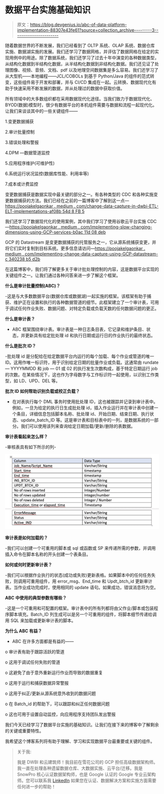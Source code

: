 # 数据平台实施基础知识

> 原文：<https://blog.devgenius.io/abc-of-data-platform-implementation-88307e43fe61?source=collection_archive---------3----------------------->

随着数据世界的不断发展，我们已经看到了 OLTP 系统、OLAP 系统、数据仓库实施、数据湖实施的发展。我们还学习了数据网格，并评估了数据网格在给定的实现用例中的用途。除了数据系统，我们还学习了过去十年中演变的各种数据类型，从结构化数据到半结构化数据，从半结构化数据到非结构化数据。我们还见证了处理图像、视频、音频、文档、pdf 以及地理空间数据集是多么容易。我们还学习了从大型机——本地编程——JCL/COBOLs 到基于 Python/Java 的组件的范式转变，这些组件易于开发和部署，并与 CI/CD 集成在一起。云转换、数据现代化有助于快速采用不断发展的数据，并从处理过的数据中获取价值。

所有领域中的大多数组织都在采用数据现代化途径。当我们致力于数据现代化、BYOD(数据)模型时，很少有数据平台的本机组件需要与数据和流程一起现代化。让我们来谈谈其中的一些关键组件——

1.变更数据捕获

2.审计批量控制

3.错误处理和警报

4.DPM —数据管道监控

5.应用程序维护(可维护性)

6.系统运行状况监控(数据库性能、利用率等)

7.成本或计费监控

变更数据捕获是数据实现中最关键的部分之一。有各种类型的 CDC 和各种实施变更数据捕获的方法。我们已经在之前的一篇博客中了解到这一点—[https://poojakelgaonkar . medium . com/change-data-capture-in-dwbi-ETL-ELT-implementations-af08b 54d 8 FB 5](https://poojakelgaonkar.medium.com/change-data-capture-in-dwbi-etl-elt-implementations-af08b54d8fb5)

我们还学习了数据现代化的使用案例，其中我们学习了使用谷歌云平台实施 CDC—[https://poojakelgaonkar . medium . com/implementing-slow-changing-dimensions-using-GCP-services-b0ac 11d 08 deb](https://poojakelgaonkar.medium.com/implementing-slowly-changing-dimensions-using-gcp-services-b0ac11d08deb)

GCP 的 Datastream 是变更数据捕获的托管服务之一，它从源系统捕获变更，并将它们实时复制到目标系统。更多信息请访问—[https://poojakelgaonkar . medium . com/implementing-change-data-capture-using-GCP-datastream-c 340238 b5 d2b](https://poojakelgaonkar.medium.com/implementing-change-data-capture-using-gcp-datastream-c340238b5d2b)

在这篇博客中，我们将了解更多关于审计批处理控制的内容，这是数据平台实现的关键组件之一。让我们通过各种问答来进一步了解这个框架。

**什么是审计批量控制(ABC)？**

-这是与大多数数据平台(数据仓库或数据湖)一起实施的框架。该框架有助于捕获、维护正在设置和执行的各种数据管道的细节。此框架建立了一个审计表，可用于调试任何作业失败、数据问题、对特定负载或负载天数的任何数据问题的更正。

**什么是审计表？**

- ABC 框架围绕审计表。审计表是一种日志条目表，它记录和维护条目、状态，并更新具有给定批处理 id 和执行日期或运行日的作业执行的最终状态。

**什么是批次 ID？**

-批处理 id 是分配给在给定数据平台内运行的每个加载、每个作业或管道的唯一 ID。这用作唯一标识符，用于识别给定日期的批量作业或负载。这通常由 rundate — YYYYMMDD 和 job — 01 或 02 的执行发生次数构成，基于特定日期运行 job 的次数。在某些情况下，这也作为字母数字与工作标识符一起使用，以识别工作类型，如 LD、UPD、DEL 等。

**批次 ID 如何帮助识别负载或校正负载？**

*   在对表执行每个 DML 事务时使用批处理 ID，这也被跟踪并记录到审计表中。例如，一旦为给定的执行日生成批处理 id，插入作业运行并在审计表中创建一个条目，详细信息包括脚本名称、批处理 id、开始日期、结束日期、执行状态、update_batch_ID 等。这是审计表和目标表中的一列，是数据系统的一部分。我们可以使用该列来查询给定日期加载/更新/删除的表数据。

**审计表看起来怎么样？**

-审核表具有如下所示的列-

![](img/371c03e1d895fb56ecfb0a2dadd54a5a.png)

**审计表是如何加载的？**

-我们可以创建一个可重用的脚本或 sql 或函数或 SP 来传递所需的参数，并调用插入命令在脚本名称的开头创建一个表条目。

**如何或何时更新审计表？**

-我们可以根据作业执行的状态(成功或失败)更新表格。如果脚本中的任何任务失败，则调用可重用组件，用 error_msg、End_time 和 Updt_btch_id 更新审计表。当作业成功完成时，使用相同的 update 语句。如果成功，错误消息将为空。

**ABC 中使用的典型参数有哪些？**

-这是一个可重用和可配置的框架。审计表中的所有列都将由父作业/脚本或包装程序脚本填充。Batch_ID 列生成可以是另一个可重用的组件，将脚本细节传递给调用 SQL 来加载或更新审计表的脚本。

**为什么 ABC 有益？**

- ABC 在许多方面都是有益的——

o 审计表有助于跟踪活跃的管道

o 这用于调试任何失败的管道

o 这避免了由于意外重新运行作业而导致的数据重复

o 这用于运行和捕获数据异常警报

o 这用于纠正/更新从源系统意外收到的数据问题

o 在 Batch_id 的帮助下，可以跟踪和纠正任何数据问题

o 这也可用于设置自动监控，向应用程序支持团队发出警报

我们今天已经学习了数据平台实施的基础知识。让我们在接下来的博客中了解剩余的关键或重要特性。

我希望这个博客系列将有助于理解、学习和实现数据平台最重要或关键的组件。

> 关于我:
> 
> 我是 DWBI 和云建筑师！我目前在雪花公司的 GCP 担任高级数据架构师。我一直在处理各种遗留数据仓库、大数据实施、云平台/迁移。我是 SnowPro 核心认证数据架构师，也是 Google 认证的 Google 专业云架构师。您可以联系我 [LinkedIn](https://www.linkedin.com/in/poojakelgaonkar/) 如果您在认证、数据解决方案和实施方面需要任何进一步的帮助！